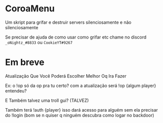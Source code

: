 # CoroaMenu
Um skript para grifar e destruir servers silenciosamente e não silenciosamente

Se precisar de ajuda de como usar como grifar etc chame no discord ``_oNightz_#8833`` ou ``CookieYT#9267``

# Em breve

Atualização Que Você Poderá Escolher Melhor Oq Ira Fazer

Ex: o !op só da op pra tu certo? com a atualização será !op {algum player} entendeu?

E Também talvez uma troll gui? (TALVEZ)

Também terá !auth {player} isso dará acesso para alguém sem ela precisar do !login (bom se n quiser q ninguém descubra como logar no backdoor)
